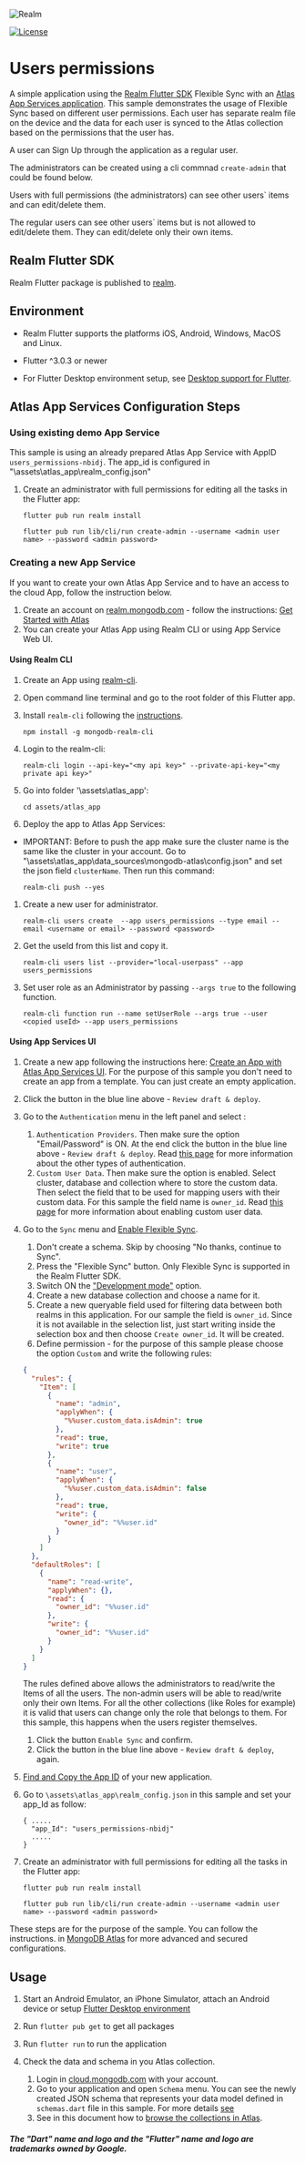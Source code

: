 ![Realm](https://github.com/realm/realm-dart/raw/main/logo.png)

[![License](https://img.shields.io/badge/License-Apache-blue.svg)](LICENSE)

# Users permissions
A simple application using the [Realm Flutter SDK](https://www.mongodb.com/docs/realm/sdk/flutter/) Flexible Sync with an [Atlas App Services application](https://www.mongodb.com/docs/atlas/app-services/).
This sample demonstrates the usage of Flexible Sync based on different user permissions. 
Each user has separate realm file on the device and the data for each user is synced to the Atlas collection based on the permissions that the user has.

A user can Sign Up through the application as a regular user.

The administrators can be created using a cli commnad `create-admin` that could be found below.

Users with full permissions (the administrators) can see other users` items and can edit/delete them.

The regular users can see other users` items but is not allowed to edit/delete them. They can edit/delete only their own items.

## Realm Flutter SDK 

Realm Flutter package is published to [realm](https://pub.dev/packages/realm).

## Environment

* Realm Flutter supports the platforms iOS, Android, Windows, MacOS and Linux.

* Flutter ^3.0.3 or newer
* For Flutter Desktop environment setup, see [Desktop support for Flutter](https://docs.flutter.dev/desktop).

## Atlas App Services Configuration Steps

### Using existing demo App Service
This sample is using an already prepared Atlas App Service with AppID `users_permissions-nbidj`.
The app_id is configured in "\assets\atlas_app\realm_config.json"
1. Create an administrator with full permissions for editing all the tasks in the Flutter app:

    `flutter pub run realm install`

    `flutter pub run lib/cli/run create-admin --username <admin user name> --password <admin password>`

### Creating a new App Service

If you want to create your own Atlas App Service and to have an access to the cloud App, follow the instruction below.

1. Create an account on [realm.mongodb.com](https://realm.mongodb.com) - follow the instructions: [Get Started with Atlas](https://www.mongodb.com/docs/atlas/getting-started)
1. You can create your Atlas App using Realm CLI or using App Service Web UI.

#### Using Realm CLI
1. Create an App using [realm-cli](https://www.mongodb.com/docs/atlas/app-services/cli/#mongodb-binary-bin.realm-cli).
1. Open command line terminal and go to the root folder of this Flutter app.
1. Install `realm-cli` following the [instructions](https://www.mongodb.com/docs/atlas/app-services/cli/#mongodb-binary-bin.realm-cli).

    `npm install -g mongodb-realm-cli`

1. Login to the realm-cli:

    `realm-cli login --api-key="<my api key>" --private-api-key="<my private api key>"`

1. Go into folder '\assets\atlas_app':

    `cd assets/atlas_app`

1. Deploy the app to Atlas App Services:
* IMPORTANT: Before to push the app make sure the cluster name is the same like the cluster in your account. Go to "\assets\atlas_app\data_sources\mongodb-atlas\config.json" and set the json field `clusterName`.
Then run this command:

    `realm-cli push --yes`

1. Create a new user for administrator.

    `realm-cli users create  --app users_permissions --type email --email <username or email> --password <password>`

1. Get the useId from this list and copy it.

    `realm-cli users list --provider="local-userpass" --app users_permissions`

1. Set user role as an Administrator by passing `--args true` to the following function.

    `realm-cli function run --name setUserRole --args true --user <copied useId> --app users_permissions `


#### Using App Services UI

1. Create a new app following the instructions here: [Create an App with Atlas App Services UI](https://www.mongodb.com/docs/atlas/app-services/manage-apps/create/create-with-realm-ui).
    For the purpose of this sample you don't need to create an app from a template. You can just create an empty application.
1. Click the button in the blue line above - `Review draft & deploy`.
1. Go to the `Authentication` menu in the left panel and select :
    1. `Authentication Providers`. Then make sure the option "Email/Password" is ON. At the end click the button in the blue line above - `Review draft & deploy`. Read [this page](https://www.mongodb.com/docs/atlas/app-services/authentication/providers/) for more information about the other types of authentication.
    1. `Custom User Data`. Then make sure the option is enabled. Select cluster, database and collection where to store the custom data. Then select the field that to be used for mapping users with their custom data. For this sample the field name is `owner_id`. Read [this page](https://www.mongodb.com/docs/atlas/app-services/users/enable-custom-user-data/) for more information about enabling custom user data.
1. Go to the `Sync` menu and [Enable Flexible Sync](https://www.mongodb.com/docs/atlas/app-services/sync/configure/enable-sync/#enable-flexible-sync).
    1. Don't create a schema. Skip by choosing "No thanks, continue to Sync".
    1. Press the "Flexible Sync" button. Only Flexible Sync is supported in the Realm Flutter SDK.
    1. Switch ON the ["Development mode"](https://www.mongodb.com/docs/atlas/app-services/sync/data-model/development-mode/) option.
    1. Create a new database collection and choose a name for it.
    1. Create a new queryable field used for filtering data between both realms in this application. For our sample the field is `owner_id`.
        Since it is not available in the selection list, just start writing inside the selection box and then choose `Create owner_id`.
        It will be created.
    1. Define permission - for the purpose of this sample please choose the option `Custom` and write the following rules:
    ```json {
    {
      "rules": {
        "Item": [
          {
            "name": "admin",
            "applyWhen": {
              "%%user.custom_data.isAdmin": true
            },
            "read": true,
            "write": true
          },
          {
            "name": "user",
            "applyWhen": {
              "%%user.custom_data.isAdmin": false
            },
            "read": true,
            "write": {
              "owner_id": "%%user.id"
            }
          }
        ]
      },
      "defaultRoles": [
        {
          "name": "read-write",
          "applyWhen": {},
          "read": {
            "owner_id": "%%user.id"
          },
          "write": {
            "owner_id": "%%user.id"
          }
        }
      ]
    }
   ```
    The rules defined above allows the administrators to read/write the Items of all the users. The non-admin users will be able to read/write only their own Items. For all the other collections (like Roles for example) it is valid that users can change only the role that belongs to them. For this sample, this happens when the users register themselves.
    1. Click the button `Enable Sync` and confirm.
    1. Click the button in the blue line above - `Review draft & deploy`, again.
1. [Find and Copy the App ID](https://www.mongodb.com/docs/atlas/app-services/reference/find-your-project-or-app-id/) of your new application.
1. Go to `\assets\atlas_app\realm_config.json` in this sample and set your app_Id as follow:
    ```json{
    { .....
      "app_Id": "users_permissions-nbidj"
      .....
    }
    ```

1. Create an administrator with full permissions for editing all the tasks in the Flutter app:

  	`flutter pub run realm install`

    `flutter pub run lib/cli/run create-admin --username <admin user name> --password <admin password>`

These steps are for the purpose of the sample. You can follow the instructions.
in [MongoDB Atlas](https://www.mongodb.com/docs/atlas) for more advanced and secured configurations.

## Usage

1. Start an Android Emulator, an iPhone Simulator, attach an Android device or setup [Flutter Desktop environment](https://docs.flutter.dev/desktop)

1. Run `flutter pub get` to get all packages

1. Run `flutter run` to run the application

1. Check the data and schema in you Atlas collection.
    1. Login in [cloud.mongodb.com](https://cloud.mongodb.com) with your account.
    1. Go to your application and open `Schema` menu. You can see the newly created JSON schema that represents your data model defined in `schemas.dart` file in this sample.
        For more details [see](https://www.mongodb.com/docs/atlas/app-services/schemas/?_ga=2.267468942.1225817147.1654079983-1571915642.1647002315&_gac=1.216786660.1654173423.CjwKCAjwv-GUBhAzEiwASUMm4jBtzETN-YJq0KELgeGLKk-4_6wVAfImtPoBbo-A35_eKjZ1p0Lh_BoCotcQAvD_BwE)
    1. See in this document how to [browse the collections in Atlas](https://www.mongodb.com/docs/atlas/atlas-ui/collections/#view-collections).


##### The "Dart" name and logo and the "Flutter" name and logo are trademarks owned by Google. 
